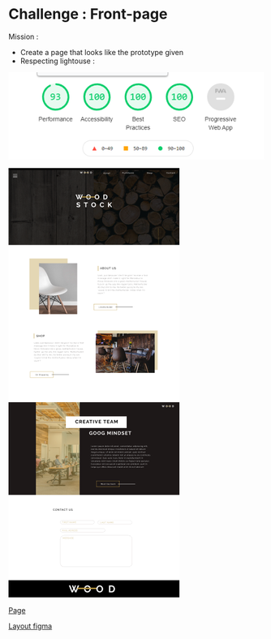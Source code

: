 # Challenge : Front-page

Mission :

- Create a page that looks like the prototype given
- Respecting lightouse : 

![lightouse](Lightouse.PNG)

![model](woodStock.png)


[Page](https://zakariaselassi.github.io/wood-page/)

[Layout figma ](https://www.figma.com/proto/fB6MeHVqXD5Gd9qzMPpzOc/WoodSock?node-id=0%3A2&scaling=min-zoom)
